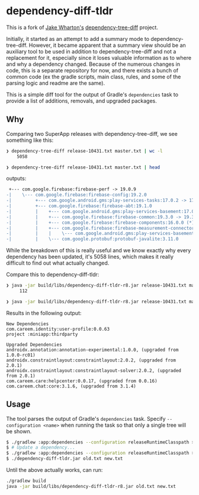 # dependency-diff-tldr

This is a fork of [Jake Wharton's](https://jakewharton.com) [dependency-tree-diff](https://github.com/JakeWharton/dependency-tree-diff) project.

Initially, it started as an attempt to add a summary mode to dependency-tree-diff. However, it became apparent that a summary view should be an auxiliary tool to be used in addition to dependency-tree-diff and not a replacement for it, especially since it loses valuable information as to where and why a dependency changed. Because of the numerous changes in code, this is a separate repository for now, and there exists a bunch of common code (ex the gradle scripts, main class, rules, and some of the parsing logic and readme are the same).

This is a simple diff tool for the output of Gradle's `dependencies` task to provide a list of additions, removals, and upgraded packages.

## Why

Comparing two SuperApp releases with dependency-tree-diff, we see something
like this:

```sh
❯ dependency-tree-diff release-10431.txt master.txt | wc -l
    5058

❯ dependency-tree-diff release-10431.txt master.txt | head
```

outputs:

```diff
 +--- com.google.firebase:firebase-perf -> 19.0.9
-|    \--- com.google.firebase:firebase-config:19.2.0
-|         +--- com.google.android.gms:play-services-tasks:17.0.2 -> 17.2.0 (*)
-|         +--- com.google.firebase:firebase-abt:19.1.0
-|         |    +--- com.google.android.gms:play-services-basement:17.0.0 -> 17.4.0 (*)
-|         |    +--- com.google.firebase:firebase-common:19.3.0 -> 19.3.1 (*)
-|         |    +--- com.google.firebase:firebase-components:16.0.0 (*)
-|         |    +--- com.google.firebase:firebase-measurement-connector:18.0.0
-|         |    |    \--- com.google.android.gms:play-services-basement:17.0.0 -> 17.4.0 (*)
-|         |    \--- com.google.protobuf:protobuf-javalite:3.11.0
```

While the breakdown of this is really useful and we know exactly why every dependency has been updated, it's 5058 lines, which makes it really difficult to find out what actually changed.

Compare this to dependency-diff-tldr:

```sh
❯ java -jar build/libs/dependency-diff-tldr-r8.jar release-10431.txt master.txt | wc -l
     112

❯ java -jar build/libs/dependency-diff-tldr-r8.jar release-10431.txt master.txt | head
```

Results in the following output:

```
New Dependencies
com.careem.identity:user-profile:0.0.63
project :miniapp:thirdparty

Upgraded Dependencies
androidx.annotation:annotation-experimental:1.0.0, (upgraded from 1.0.0-rc01)
androidx.constraintlayout:constraintlayout:2.0.2, (upgraded from 2.0.1)
androidx.constraintlayout:constraintlayout-solver:2.0.2, (upgraded from 2.0.1)
com.careem.care:helpcenter:0.0.17, (upgraded from 0.0.16)
com.careem.chat:core:3.1.6, (upgraded from 3.1.4)
```

## Usage

The tool parses the output of Gradle's `dependencies` task. Specify `--configuration <name>` when running the task so that only a single tree will be shown.

```bash
$ ./gradlew :app:dependencies --configuration releaseRuntimeClasspath > old.txt
$ # Update a dependency...
$ ./gradlew :app:dependencies --configuration releaseRuntimeClasspath > new.txt
$ ./dependency-diff-tldr.jar old.txt new.txt
```

Until the above actually works, can run:

```bash
./gradlew build
java -jar build/libs/dependency-diff-tldr-r8.jar old.txt new.txt
```
